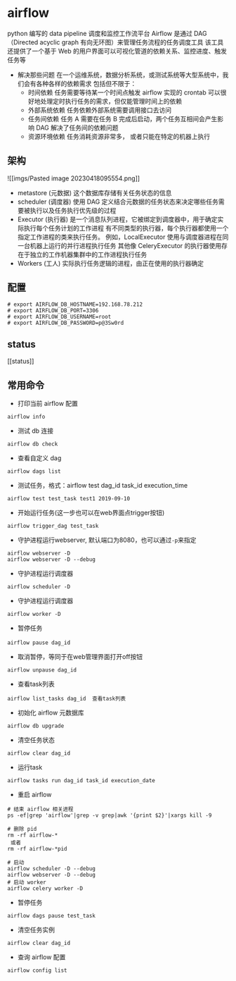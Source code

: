 # airflow
python 编写的 data pipeline 调度和监控工作流平台
Airflow 是通过 DAG（Directed acyclic graph 有向无环图）来管理任务流程的任务调度工具
该工具还提供了一个基于 Web 的用户界面可以可视化管道的依赖关系、监控进度、触发任务等

- 解决那些问题
    在一个运维系统，数据分析系统，或测试系统等大型系统中，我们会有各种各样的依赖需求
    包括但不限于： 
    - 时间依赖
        任务需要等待某一个时间点触发
        airflow 实现的 crontab 可以很好地处理定时执行任务的需求，但仅能管理时间上的依赖
    - 外部系统依赖
        任务依赖外部系统需要调用接口去访问
    - 任务间依赖
        任务 A 需要在任务 B 完成后启动，两个任务互相间会产生影响
        DAG 解决了任务间的依赖问题
    - 资源环境依赖
        任务消耗资源非常多， 或者只能在特定的机器上执行

## 架构
![[imgs/Pasted image 20230418095554.png]]
- metastore (元数据)
    这个数据库存储有关任务状态的信息
- scheduler (调度器)
    使用 DAG 定义结合元数据的任务状态来决定哪些任务需要被执行以及任务执行优先级的过程
- Executor (执行器)
    是一个消息队列进程，它被绑定到调度器中，用于确定实际执行每个任务计划的工作进程
    有不同类型的执行器，每个执行器都使用一个指定工作进程的类来执行任务。 例如，LocalExecutor 使用与调度器进程在同一台机器上运行的并行进程执行任务
    其他像 CeleryExecutor 的执行器使用存在于独立的工作机器集群中的工作进程执行任务
- Workers (工人)
    实际执行任务逻辑的进程，由正在使用的执行器确定

## 配置
```shell
# export AIRFLOW_DB_HOSTNAME=192.168.78.212
# export AIRFLOW_DB_PORT=3306
# export AIRFLOW_DB_USERNAME=root
# export AIRFLOW_DB_PASSWORD=p@3Sw0rd
```

## status
[[status]]

## 常用命令
- 打印当前 airflow 配置
```shell
airflow info
```

- 测试 db 连接
```shell
airflow db check
```

- 查看自定义 dag 
```shell
airflow dags list
```

- 测试任务，格式：airflow test dag_id task_id execution_time
```shell
airflow test test_task test1 2019-09-10
```

- 开始运行任务(这一步也可以在web界面点trigger按钮)
```shell
airflow trigger_dag test_task
```

- 守护进程运行webserver, 默认端口为8080，也可以通过`-p`来指定
```shell
airflow webserver -D  
airflow webserver -D --debug
```

- 守护进程运行调度器     
```shell
airflow scheduler -D   
```

- 守护进程运行调度器    
```shell
airflow worker -D          
```

- 暂停任务
```shell
airflow pause dag_id　     
```

- 取消暂停，等同于在web管理界面打开off按钮
```shell
airflow unpause dag_id     
```

- 查看task列表
```shell
airflow list_tasks dag_id  查看task列表
```

- 初始化 airflow 元数据库
```shell
airflow db upgrade
```

- 清空任务状态
```shell
airflow clear dag_id       
```

- 运行task
```shell
airflow tasks run dag_id task_id execution_date
```

- 重启 airflow
```shell
# 结束 airflow 相关进程
ps -ef|grep 'airflow'|grep -v grep|awk '{print $2}'|xargs kill -9

# 删除 pid
rm -rf airflow-*
 或者
rm -rf airflow-*pid

# 启动
airflow scheduler -D --debug
airflow webserver -D --debug
# 启动 worker
airflow celery worker -D
```

- 暂停任务
```shell
airflow dags pause test_task
```

- 清空任务实例
```shell
airflow clear dag_id
```

- 查询 airflow 配置
```shell
airflow config list
```
